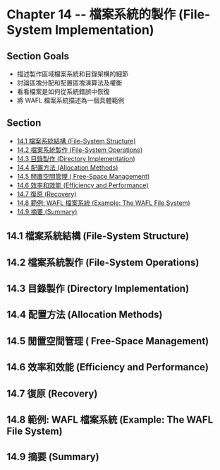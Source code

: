 # Chapter 14 -- 檔案系統的製作 (File-System Implementation) #

## Section Goals ##

* 描述製作區域檔案系統和目錄架構的細節
* 討論區塊分配和配置區塊演算法及權衡
* 看看檔案是如何從系統錯誤中恢復
* 將 WAFL 檔案系統描述為一個具體範例

## Section ##

* [14.1 檔案系統結構 (File-System Structure)](#141-檔案系統結構-file-system-structure)
* [14.2 檔案系統製作 (File-System Operations)](#142-檔案系統製作-file-system-operations)
* [14.3 目錄製作 (Directory Implementation)](#143-目錄製作-directory-implementation)
* [14.4 配置方法 (Allocation Methods)](#144-配置方法-allocation-methods)
* [14.5 閒置空間管理 ( Free-Space Management)](#145-閒置空間管理--free-space-management)
* [14.6 效率和效能 (Efficiency and Performance)](#146-效率和效能-efficiency-and-performance)
* [14.7 復原 (Recovery)](#147-復原-recovery)
* [14.8 範例: WAFL 檔案系統 (Example: The WAFL File System)](#148-範例-wafl-檔案系統-example-the-wafl-file-system)
* [14.9 摘要 (Summary)](#149-摘要-summary)

## 14.1 檔案系統結構 (File-System Structure) ##

## 14.2 檔案系統製作 (File-System Operations) ##

## 14.3 目錄製作 (Directory Implementation) ##

## 14.4 配置方法 (Allocation Methods) ##

## 14.5 閒置空間管理 ( Free-Space Management) ##

## 14.6 效率和效能 (Efficiency and Performance) ##

## 14.7 復原 (Recovery) ##

## 14.8 範例: WAFL 檔案系統 (Example: The WAFL File System) ##

## 14.9 摘要 (Summary) ##
